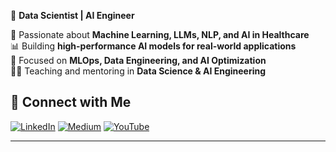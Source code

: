 🚀 **Data Scientist | AI Engineer**  

🔬 Passionate about **Machine Learning, LLMs, NLP, and AI in Healthcare**  
📊 Building **high-performance AI models for real-world applications**  
🎯 Focused on **MLOps, Data Engineering, and AI Optimization**  
👨‍🏫 Teaching and mentoring in **Data Science & AI Engineering**

## 🔗 Connect with Me
[![LinkedIn](https://img.shields.io/badge/LinkedIn-%230077B5.svg?style=for-the-badge&logo=linkedin&logoColor=white)](https://www.linkedin.com/in/odunayo-mercy-babatope-a71762154/)
[![Medium](https://img.shields.io/badge/Medium-%23000000.svg?style=for-the-badge&logo=medium&logoColor=white)](https://medium.com/@codetops)
[![YouTube](https://img.shields.io/badge/YouTube-%23FF0000.svg?style=for-the-badge&logo=youtube&logoColor=white)](https://www.youtube.com/@codetops)

---



